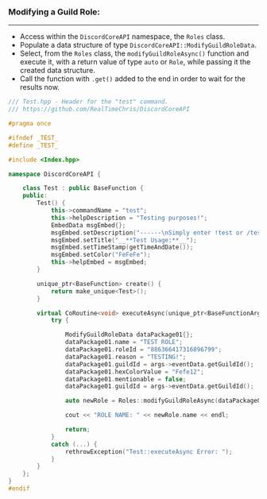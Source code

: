 ### **Modifying a Guild Role:**
---
- Access within the `DiscordCoreAPI` namespace, the `Roles` class.
- Populate a data structure of type `DiscordCoreAPI::ModifyGuildRoleData`.
- Select, from the `Roles` class, the `modifyGuildRoleAsync()` function and execute it, with a return value of type `auto` or `Role`, while passing it the created data structure.
- Call the function with `.get()` added to the end in order to wait for the results now.

```cpp
/// Test.hpp - Header for the "test" command.
/// https://github.com/RealTimeChris/DiscordCoreAPI

#pragma once

#ifndef _TEST_
#define _TEST_

#include <Index.hpp>

namespace DiscordCoreAPI {

	class Test : public BaseFunction {
	public:
		Test() {
			this->commandName = "test";
			this->helpDescription = "Testing purposes!";
			EmbedData msgEmbed{};
			msgEmbed.setDescription("------\nSimply enter !test or /test!\n------");
			msgEmbed.setTitle("__**Test Usage:**__");
			msgEmbed.setTimeStamp(getTimeAndDate());
			msgEmbed.setColor("FeFeFe");
			this->helpEmbed = msgEmbed;
		}

		unique_ptr<BaseFunction> create() {
			return make_unique<Test>();
		}

		virtual CoRoutine<void> executeAsync(unique_ptr<BaseFunctionArguments> args) {
			try {

				ModifyGuildRoleData dataPackage01{};
				dataPackage01.name = "TEST ROLE";
				dataPackage01.roleId = "886366417316896799";
				dataPackage01.reason = "TESTING!";
				dataPackage01.guildId = args->eventData.getGuildId();
				dataPackage01.hexColorValue = "Fefe12";
				dataPackage01.mentionable = false;
				dataPackage01.guildId = args->eventData.getGuildId();

				auto newRole = Roles::modifyGuildRoleAsync(dataPackage01).get();

				cout << "ROLE NAME: " << newRole.name << endl;

				return;
			}
			catch (...) {
				rethrowException("Test::executeAsync Error: ");
			}
		}
	};
}
#endif

```
